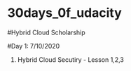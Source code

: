 # 30days_0f_udacity

#Hybrid Cloud Scholarship 


#Day 1: 7/10/2020

   1. Hybrid Cloud Secutiry - Lesson 1,2,3
  

